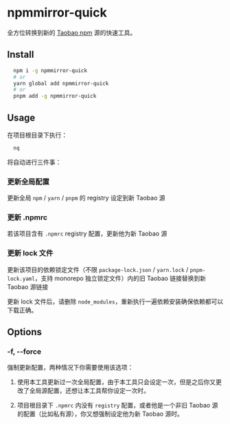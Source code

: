 # npmmirror-quick

全方位转换到新的 [Taobao npm](https://npmmirror.com/) 源的快速工具。

## Install

```bash
  npm i -g npmmirror-quick
  # or
  yarn global add npmmirror-quick
  # or
  pnpm add -g npmmirror-quick
```

## Usage

在项目根目录下执行：

```bash
  nq
```

将自动进行三件事：

### 更新全局配置

更新全局 `npm` / `yarn` / `pnpm` 的 registry 设定到新 Taobao 源

### 更新 .npmrc

若该项目含有 `.npmrc` registry 配置，更新他为新 Taobao 源

### 更新 lock 文件

更新该项目的依赖锁定文件（不限 `package-lock.json` / `yarn.lock` / `pnpm-lock.yaml`，支持 monorepo 独立锁定文件）内的旧 Taobao 链接替换到新 Taobao 源链接

更新 lock 文件后，请删除 `node_modules`，重新执行一遍依赖安装确保依赖都可以下载正确。

## Options

### -f, --force

强制更新配置，两种情况下你需要使用该选项：

1. 使用本工具更新过一次全局配置，由于本工具只会设定一次，但是之后你又更改了全局源配置，还想让本工具帮你设定一次时。

2. 项目根目录下 `.npmrc` 内没有 `registry` 配置，或者他是一个非旧 Taobao 源的配置（比如私有源），你又想强制设定他为新 Taobao 源时。
